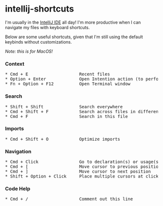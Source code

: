 # intellij-shortcuts
I'm usually in the [IntelliJ IDE](https://www.jetbrains.com/idea/) all day! I'm more productive when I can navigate my files with keyboard shortcuts.

Below are some useful shortcuts, given that I'm still using the default keybinds without customizations.

_Note: this is for MacOS!_

### Context
<pre>
* Cmd + E                    Recent files
* Option + Enter             Open Intention action (to perform an action)
* Fn + Option + F12          Open Terminal window
</pre>

### Search
<pre>
* Shift + Shift              Search everywhere
* Cmd + Shift + F            Search across files in different scopes (Project, Module, Directory, etc.)
* Cmd + F                    Search in this file
</pre>

### Imports
<pre>
* Cmd + Shift + O            Optimize imports
</pre>

### Navigation
<pre>
* Cmd + Click                Go to declaration(s) or usage(s)
* Cmd + [                    Move cursor to previous position
* Cmd + ]                    Move cursor to next position
* Shift + Option + Click     Place multiple cursors at clicked position(s)
</pre>

### Code Help
<pre>
* Cmd + /                    Comment out this line
</pre>
